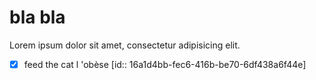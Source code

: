 # bla bla

Lorem ipsum dolor sit amet, consectetur adipisicing elit.

- [x] feed the cat l 'obèse [id:: 16a1d4bb-fec6-416b-be70-6df438a6f44e]
